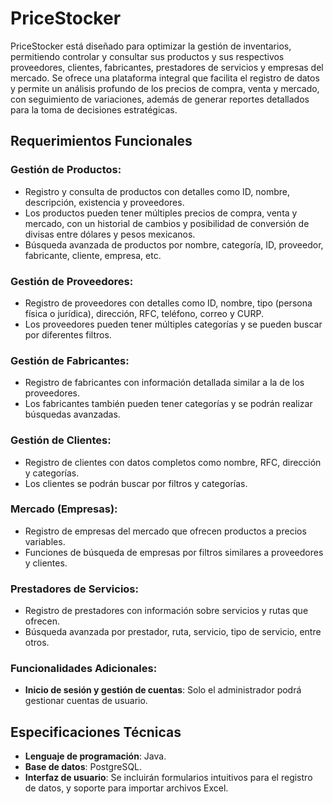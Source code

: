 # PriceStocker

PriceStocker está diseñado para optimizar la gestión de inventarios, permitiendo controlar y consultar sus productos y sus respectivos proveedores, clientes, fabricantes, prestadores de servicios y empresas del mercado. Se ofrece una plataforma integral que facilita el registro de datos y permite un análisis profundo de los precios de compra, venta y mercado, con seguimiento de variaciones, además de generar reportes detallados para la toma de decisiones estratégicas.

## Requerimientos Funcionales

### Gestión de Productos:
- Registro y consulta de productos con detalles como ID, nombre, descripción, existencia y proveedores.
- Los productos pueden tener múltiples precios de compra, venta y mercado, con un historial de cambios y posibilidad de conversión de divisas entre dólares y pesos mexicanos.
- Búsqueda avanzada de productos por nombre, categoría, ID, proveedor, fabricante, cliente, empresa, etc.

### Gestión de Proveedores:
- Registro de proveedores con detalles como ID, nombre, tipo (persona física o jurídica), dirección, RFC, teléfono, correo y CURP.
- Los proveedores pueden tener múltiples categorías y se pueden buscar por diferentes filtros.

### Gestión de Fabricantes:
- Registro de fabricantes con información detallada similar a la de los proveedores.
- Los fabricantes también pueden tener categorías y se podrán realizar búsquedas avanzadas.

### Gestión de Clientes:
- Registro de clientes con datos completos como nombre, RFC, dirección y categorías.
- Los clientes se podrán buscar por filtros y categorías.

### Mercado (Empresas):
- Registro de empresas del mercado que ofrecen productos a precios variables.
- Funciones de búsqueda de empresas por filtros similares a proveedores y clientes.

### Prestadores de Servicios:
- Registro de prestadores con información sobre servicios y rutas que ofrecen.
- Búsqueda avanzada por prestador, ruta, servicio, tipo de servicio, entre otros.

### Funcionalidades Adicionales:
- **Inicio de sesión y gestión de cuentas**: Solo el administrador podrá gestionar cuentas de usuario.

## Especificaciones Técnicas

- **Lenguaje de programación**: Java.
- **Base de datos**: PostgreSQL.
- **Interfaz de usuario**: Se incluirán formularios intuitivos para el registro de datos, y soporte para importar archivos Excel.
